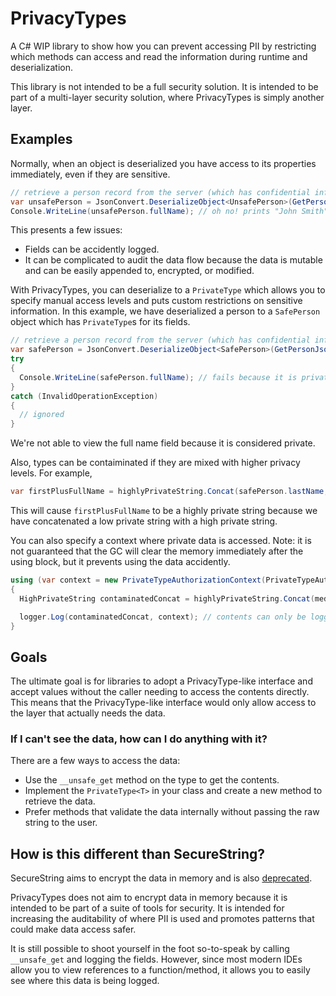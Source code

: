 # PrivacyTypes
A C# WIP library to show how you can prevent accessing PII by restricting which methods can access and read the information during runtime and deserialization.

This library is not intended to be a full security solution. It is intended to be part of a multi-layer security solution, where PrivacyTypes is simply another layer.

## Examples

Normally, when an object is deserialized you have access to its properties immediately, even if they are sensitive.
```csharp
// retrieve a person record from the server (which has confidential info)
var unsafePerson = JsonConvert.DeserializeObject<UnsafePerson>(GetPersonJson());
Console.WriteLine(unsafePerson.fullName); // oh no! prints "John Smith", which is bad because this is secret information
```

This presents a few issues:
- Fields can be accidently logged.
- It can be complicated to audit the data flow because the data is mutable and can be easily appended to, encrypted, or modified.

With PrivacyTypes, you can deserialize to a `PrivateType` which allows you to specify manual access levels and puts custom restrictions on sensitive information. In this example, we have deserialized a person to a `SafePerson` object which has `PrivateType`s for its fields.

```csharp
// retrieve a person record from the server (which has confidential info) but this time, let's do it safely
var safePerson = JsonConvert.DeserializeObject<SafePerson>(GetPersonJson());
try
{
  Console.WriteLine(safePerson.fullName); // fails because it is private information based on the type of the model
}
catch (InvalidOperationException)
{
  // ignored
}
```

We're not able to view the full name field because it is considered private.

Also, types can be contaiminated if they are mixed with higher privacy levels. For example,

```csharp
var firstPlusFullName = highlyPrivateString.Concat(safePerson.lastName, context);
```

This will cause `firstPlusFullName` to be a highly private string because we have concatenated a low private string with a high private string.

You can also specify a context where private data is accessed. Note: it is not guaranteed that the GC will clear the memory immediately after the using block, but it prevents using the data accidently.

```csharp
using (var context = new PrivateTypeAuthorizationContext(PrivateTypeAuthorizationContextPrivacyLevel.VERYHIGH)) // prevent accessing secret data by isolating the access level
{
  HighPrivateString contaminatedConcat = highlyPrivateString.Concat(mediumPrivateString, context); // mixing access levels contaminates data on a type level

  logger.Log(contaminatedConcat, context); // contents can only be logged explicitly if it is not private (logger won't log this value because the logger's level is set to LOW)
}
```

## Goals
The ultimate goal is for libraries to adopt a PrivacyType-like interface and accept values without the caller needing to access the contents directly. This means that the PrivacyType-like interface would only allow access to the layer that actually needs the data.

### If I can't see the data, how can I do anything with it?

There are a few ways to access the data:
- Use the `__unsafe_get` method on the type to get the contents.
- Implement the `PrivateType<T>` in your class and create a new method to retrieve the data.
- Prefer methods that validate the data internally without passing the raw string to the user.

## How is this different than SecureString?
SecureString aims to encrypt the data in memory and is also [deprecated](https://github.com/dotnet/platform-compat/blob/master/docs/DE0001.md).

PrivacyTypes does not aim to encrypt data in memory because it is intended to be part of a suite of tools for security. It is intended for increasing the auditability of where PII is used and promotes patterns that could make data access safer.

It is still possible to shoot yourself in the foot so-to-speak by calling `__unsafe_get` and logging the fields. However, since most modern IDEs allow you to view references to a function/method, it allows you to easily see where this data is being logged.
